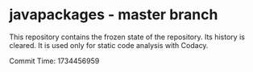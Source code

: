 # javapackages - master branch

This repository contains the frozen state of the repository.
Its history is cleared. It is used only for static code
analysis with Codacy.

Commit Time: 1734456959